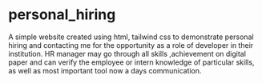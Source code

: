 # personal_hiring

A simple website created using html, tailwind css to demonstrate personal hiring and contacting me for the opportunity as a role of developer in their institution. HR manager may go through all skills ,achievement on digital paper and can verify the employee or intern knowledge of particular skills, as well as most important tool now a days communication.
